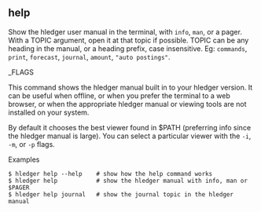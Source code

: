 ## help

Show the hledger user manual in the terminal, with `info`, `man`, or a pager.
With a TOPIC argument, open it at that topic if possible.
TOPIC can be any heading in the manual, or a heading prefix, case insensitive.
Eg: `commands`, `print`, `forecast`, `journal`, `amount`, `"auto postings"`.

_FLAGS

This command shows the hledger manual built in to your hledger version.
It can be useful when offline, or when you prefer the terminal to a web browser,
or when the appropriate hledger manual or viewing tools are not installed on your system.

By default it chooses the best viewer found in $PATH
(preferring info since the hledger manual is large).
You can select a particular viewer with the `-i`, `-m`, or `-p` flags.

Examples
```shell
$ hledger help --help    # show how the help command works
$ hledger help           # show the hledger manual with info, man or $PAGER
$ hledger help journal   # show the journal topic in the hledger manual
```
